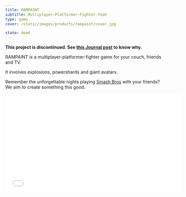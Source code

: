 ```yaml
---
title: RAMPAINT
subtitle: Multiplayer-Platformer-Fighter-Yeah
type: game
cover: /static/images/products/rampaint/cover.jpg

state: dead
---
```


**This project is discontinued. See [this Journal post](/2014/08/pixelnest-overview/) to know why.**

RAMPAINT is a multiplayer-platformer-fighter game for your couch, friends and TV.

It involves explosions, powershards and giant avatars.

Remember the unforgettable nights playing [Smash Bros](http://www.smashbros.com/) with your friends? We aim to create something this good.

<iframe width="560" height="315" src="//www.youtube.com/embed/Wee-F32Zcp0?rel=0" frameborder="0" allowfullscreen></iframe>
